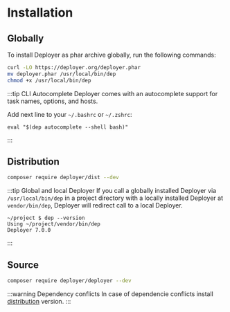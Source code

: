 # Installation

## Globally

To install Deployer as phar archive globally, run the following commands:

```sh
curl -LO https://deployer.org/deployer.phar
mv deployer.phar /usr/local/bin/dep
chmod +x /usr/local/bin/dep
```

:::tip CLI Autocomplete
Deployer comes with an autocomplete support for task names, options, and hosts.

Add next line to your `~/.bashrc` or `~/.zshrc`:

```
eval "$(dep autocomplete --shell bash)"
```
:::

## Distribution

```sh
composer require deployer/dist --dev
```

:::tip Global and local Deployer
If you call a globally installed Deployer via `/usr/local/bin/dep` in a project 
directory with a locally installed Deployer at `vendor/bin/dep`, Deployer will
redirect call to a local Deployer.

```
~/project $ dep --version
Using ~/project/vendor/bin/dep
Deployer 7.0.0
```
:::

## Source

```sh
composer require deployer/deployer --dev
```

:::warning Dependency conflicts
In case of dependencie conflicts install [distribution](#distribution) version.
:::
